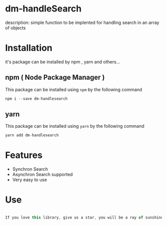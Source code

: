 # dm-handleSearch
description: simple function to be implented for handling search in an array of objects

# Installation
it's package can be installed by npm , yarn and others...
## npm ( Node Package Manager )
This package can be installed using ```npm``` by the following command </br>
```js
npm i --save dm-handlesearch 
```
## yarn 
This package can be installed using ```yarn``` by the following command </br>
```js 
yarn add dm-handlesearch 
```
# Features
* Synchron Search
* Asynchron Search supported
* Very easy to use
# Use
```js

```

```js
If you love this library, give us a star, you will be a ray of sunshine in our lives :) made by love | David Maene
```
